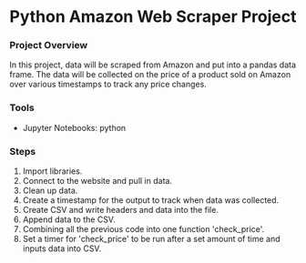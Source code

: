 # Python Amazon Web Scraper Project

### Project Overview

In this project, data will be scraped from Amazon and put into a pandas data frame. The data will be collected on the price of a product sold on Amazon over various timestamps to track any price changes. 

### Tools

- Jupyter Notebooks: python

### Steps
1. Import libraries.
2. Connect to the website and pull in data.
3. Clean up data.
4. Create a timestamp for the output to track when data was collected.
5. Create CSV and write headers and data into the file.
6. Append data to the CSV.
7. Combining all the previous code into one function 'check_price'.
8. Set a timer for 'check_price' to be run after a set amount of time and inputs data into CSV. 

